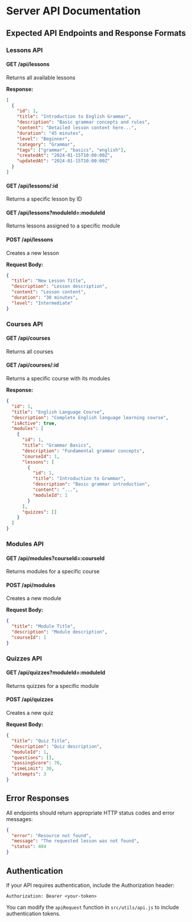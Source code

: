 # Server API Documentation

## Expected API Endpoints and Response Formats

### Lessons API

#### GET /api/lessons
Returns all available lessons

**Response:**
```json
[
  {
    "id": 1,
    "title": "Introduction to English Grammar",
    "description": "Basic grammar concepts and rules",
    "content": "Detailed lesson content here...",
    "duration": "45 minutes",
    "level": "Beginner",
    "category": "Grammar",
    "tags": ["grammar", "basics", "english"],
    "createdAt": "2024-01-15T10:00:00Z",
    "updatedAt": "2024-01-15T10:00:00Z"
  }
]
```

#### GET /api/lessons/:id
Returns a specific lesson by ID

#### GET /api/lessons?moduleId=:moduleId
Returns lessons assigned to a specific module

#### POST /api/lessons
Creates a new lesson

**Request Body:**
```json
{
  "title": "New Lesson Title",
  "description": "Lesson description",
  "content": "Lesson content",
  "duration": "30 minutes",
  "level": "Intermediate"
}
```

### Courses API

#### GET /api/courses
Returns all courses

#### GET /api/courses/:id
Returns a specific course with its modules

**Response:**
```json
{
  "id": 1,
  "title": "English Language Course",
  "description": "Complete English language learning course",
  "isActive": true,
  "modules": [
    {
      "id": 1,
      "title": "Grammar Basics",
      "description": "Fundamental grammar concepts",
      "courseId": 1,
      "lessons": [
        {
          "id": 1,
          "title": "Introduction to Grammar",
          "description": "Basic grammar introduction",
          "content": "...",
          "moduleId": 1
        }
      ],
      "quizzes": []
    }
  ]
}
```

### Modules API

#### GET /api/modules?courseId=:courseId
Returns modules for a specific course

#### POST /api/modules
Creates a new module

**Request Body:**
```json
{
  "title": "Module Title",
  "description": "Module description",
  "courseId": 1
}
```

### Quizzes API

#### GET /api/quizzes?moduleId=:moduleId
Returns quizzes for a specific module

#### POST /api/quizzes
Creates a new quiz

**Request Body:**
```json
{
  "title": "Quiz Title",
  "description": "Quiz description",
  "moduleId": 1,
  "questions": [],
  "passingScore": 70,
  "timeLimit": 30,
  "attempts": 3
}
```

## Error Responses

All endpoints should return appropriate HTTP status codes and error messages:

```json
{
  "error": "Resource not found",
  "message": "The requested lesson was not found",
  "status": 404
}
```

## Authentication

If your API requires authentication, include the Authorization header:

```
Authorization: Bearer <your-token>
```

You can modify the `apiRequest` function in `src/utils/api.js` to include authentication tokens.
